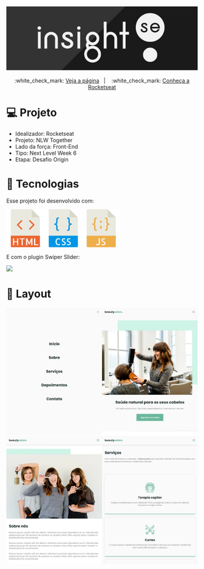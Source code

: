 <h1 align="center">
    <img src="./files/logo.jpg" alt="" align="center">
</h1>

<p align="center">
  :white_check_mark: <a href="https://andreadcsousa.github.io/rocketseat_nlw6_origin/" target="_blank">Veja a página</a>&nbsp;&nbsp;&nbsp;|&nbsp;&nbsp;&nbsp;
  :white_check_mark: <a href="https://rocketseat.com.br/" target="_blank">Conheça a Rocketseat</a>
</p>

# :computer: Projeto
 
- Idealizador: Rocketseat
- Projeto: NLW Together
- Lado da força: Front-End
- Tipo: Next Level Week 6
- Etapa: Desafio Origin

# :rocket: Tecnologias

Esse projeto foi desenvolvido com:

<img src="./files/html.svg" width="100"><img src="./files/css.svg" width="100"><img src="./files/javascript.svg" width="100">

E com o plugin Swiper Slider:

<img src="https://github.surmon.me/images/common/swiper-logo.svg" width="100">

# :art: Layout

<img src="./files/menu.jpg" alt="" width="50%"><img src="./files/destaque.jpg" alt="" width="50%">
<img src="./files/sobre.jpg" alt="" width="50%"><img src="./files/servicos.jpg" alt="" width="50%">
